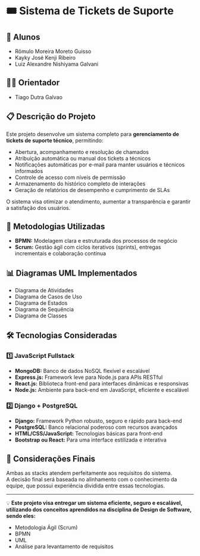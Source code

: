 # 🎟️ Sistema de Tickets de Suporte

## 👥 Alunos
- Rômulo Moreira Moreto Guisso  
- Kayky José Kenji Ribeiro  
- Luiz Alexandre Nishiyama Galvani

## 🧑‍🏫 Orientador 
- Tiago Dutra Galvao

## 📋 Descrição do Projeto
Este projeto desenvolve um sistema completo para **gerenciamento de tickets de suporte técnico**, permitindo:  
- Abertura, acompanhamento e resolução de chamados  
- Atribuição automática ou manual dos tickets a técnicos  
- Notificações automáticas por e-mail para manter usuários e técnicos informados  
- Controle de acesso com níveis de permissão  
- Armazenamento do histórico completo de interações  
- Geração de relatórios de desempenho e cumprimento de SLAs  

O sistema visa otimizar o atendimento, aumentar a transparência e garantir a satisfação dos usuários.

## 🚀 Metodologias Utilizadas
- **BPMN:** Modelagem clara e estruturada dos processos de negócio  
- **Scrum:** Gestão ágil com ciclos iterativos (sprints), entregas incrementais e colaboração contínua  

## 📊 Diagramas UML Implementados
- Diagrama de Atividades  
- Diagrama de Casos de Uso  
- Diagrama de Estados  
- Diagrama de Sequência  
- Diagrama de Classes  

## 🛠️ Tecnologias Consideradas

### 1️⃣ JavaScript Fullstack
- **MongoDB:** Banco de dados NoSQL flexível e escalável  
- **Express.js:** Framework leve para Node.js para APIs RESTful  
- **React.js:** Biblioteca front-end para interfaces dinâmicas e responsivas  
- **Node.js:** Ambiente para back-end em JavaScript, eficiente e escalável  

### 2️⃣ Django + PostgreSQL
- **Django:** Framework Python robusto, seguro e rápido para back-end  
- **PostgreSQL:** Banco relacional poderoso com recursos avançados  
- **HTML/CSS/JavaScript:** Tecnologias básicas para front-end  
- **Bootstrap ou React:** Para uma interface estilizada e interativa  

## 🤝 Considerações Finais
Ambas as stacks atendem perfeitamente aos requisitos do sistema.  
A decisão final será baseada no alinhamento com o conhecimento da equipe, que possui experiência dividida entre essas tecnologias.

---

💡 **Este projeto visa entregar um sistema eficiente, seguro e escalável, utilizando dos conceitos aprendidos na disciplina de Design de Software, sendo eles:**
- Metodologia Ágil (Scrum)
- BPMN
- UML
- Análise para levantamento de requisitos
